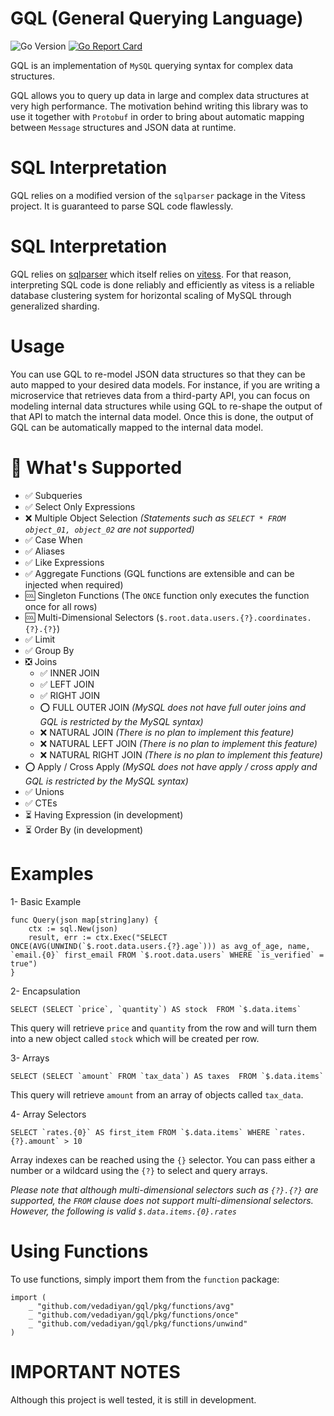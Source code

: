 
# GQL (General Querying Language)
![Go Version](https://img.shields.io/badge/Go-%3E%3D%201.19-%23007d9c)
[![Go Report Card](https://goreportcard.com/badge/github.com/vedadiyan/gql)](https://goreportcard.com/report/github.com/vedadiyan/gql)

GQL is an implementation of `MySQL` querying syntax for complex data structures.



GQL allows you to query up data in large and complex data structures at very high performance. The motivation behind writing this library was to use it together with `Protobuf` in order to bring about automatic mapping between `Message` structures and JSON data at runtime.

# SQL Interpretation
GQL relies on a modified version of the `sqlparser` package in the Vitess project. It is guaranteed to parse SQL code flawlessly. 

# SQL Interpretation 
GQL relies on  [sqlparser](https://github.com/xwb1989/sqlparser) which itself relies on [vitess](https://github.com/vitessio/vitess). For that reason, interpreting SQL code is done reliably and efficiently as vitess is a reliable database clustering system for horizontal scaling of MySQL through generalized sharding.

# Usage 
You can use GQL to re-model JSON data structures so that they can be auto mapped to your desired data models. For instance, if you are writing a microservice that retrieves data from a third-party API, you can focus on modeling internal data structures while using GQL to re-shape the output of that API to match the internal data model. Once this is done, the output of GQL can be automatically mapped to the internal data model.  

# 📌 What's Supported

 - ✅ Subqueries
 - ✅ Select Only Expressions
 - ❌ Multiple Object Selection *(Statements such as `SELECT * FROM object_01, object_02` are not supported)*
 - ✅ Case When
 - ✅ Aliases
 - ✅ Like Expressions
 - ✅ Aggregate Functions (GQL functions are extensible and can be injected when required)
 - 🆒 Singleton Functions (The `ONCE` function only executes the function once for all rows)
 - 🆒 Multi-Dimensional Selectors (`$.root.data.users.{?}.coordinates.{?}.{?}`)
 - ✅ Limit
 - ✅ Group By
 - ❎ Joins
	 - ✅ INNER JOIN
	 - ✅ LEFT JOIN
	 - ✅ RIGHT JOIN
	 - ⭕ FULL OUTER JOIN *(MySQL does not have full outer joins and GQL is restricted by the MySQL syntax)*
	 - ❌ NATURAL JOIN *(There is no plan to implement this feature)*
	 - ❌ NATURAL LEFT JOIN *(There is no plan to implement this feature)*
	 - ❌ NATURAL RIGHT JOIN *(There is no plan to implement this feature)*
 - ⭕ Apply / Cross Apply *(MySQL does not have apply / cross apply and GQL is restricted by the MySQL syntax)*
 - ✅ Unions
 - ✅ CTEs
 - ⏳ Having Expression (in development)
 - ⏳ Order By (in development)

# Examples

1- Basic Example

    func Query(json map[string]any) {
        ctx := sql.New(json)
        result, err := ctx.Exec("SELECT ONCE(AVG(UNWIND(`$.root.data.users.{?}.age`))) as avg_of_age, name, `email.{0}` first_email FROM `$.root.data.users` WHERE `is_verified` = true")
    }

2- Encapsulation

    SELECT (SELECT `price`, `quantity`) AS stock  FROM `$.data.items`    

This query will retrieve `price` and `quantity` from the row and will turn them into a new object called `stock` which will be created per row.

3- Arrays

    SELECT (SELECT `amount` FROM `tax_data`) AS taxes  FROM `$.data.items` 

This query will retrieve `amount` from an array of objects called `tax_data`. 

4- Array Selectors 

    SELECT `rates.{0}` AS first_item FROM `$.data.items` WHERE `rates.{?}.amount` > 10

Array indexes can be reached using the `{}` selector. You can pass either a number or a wildcard using the `{?}` to select and query arrays.

*Please note that although multi-dimensional selectors such as `{?}.{?}` are supported, the `FROM` clause does not support multi-dimensional selectors. However, the following is valid `$.data.items.{0}.rates`*

# Using Functions 
To use functions, simply import them from the `function` package:

    import (
	    _ "github.com/vedadiyan/gql/pkg/functions/avg"
	    _ "github.com/vedadiyan/gql/pkg/functions/once"
	    _ "github.com/vedadiyan/gql/pkg/functions/unwind"
    )

# IMPORTANT NOTES

Although this project is well tested, it is still in development.
